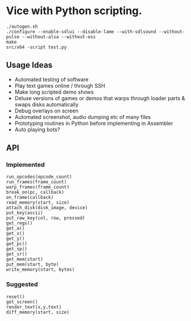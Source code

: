 # Vice with Python scripting.

    ./autogen.sh
    ./configure --enable-sdlui --disable-lame --with-sdlsound --without-pulse --without-alsa --without-oss
    make
    src/x64 -script test.py

## Usage Ideas

* Automated testing of software
* Play text games online / through SSH
* Make long scripted demo shows
* Deluxe versions of games or demos that warps through loader parts & swaps disks automatically
* Debug overlays on screen
* Automated screenshot, audio dumping etc of many files
* Prototyping routines in Python before implementing in Assembler
* Auto playing bots?

## API

### Implemented

```
run_opcodes(opcode_count)
run_frames(frame_count)
warp_frames(frame_count)
break_on(pc, callback)
on_frame(callback)
read_memory(start, size)
attach_disk(disk_image, device)
put_key(ascii)
put_raw_key(col, row, pressed)
get_regs()
get_a()
get_x()
get_y()
get_pc()
get_sp()
get_sr()
get_mem(start)
put_mem(start, byte)
write_memory(start, bytes)
```

### Suggested

```
reset()
get_screen()
render_text(x,y,text)
diff_memory(start, size)
```


